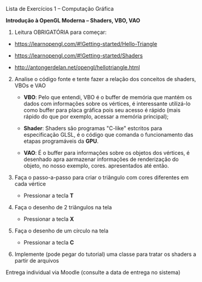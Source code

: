Lista de Exercícios 1 – Computação Gráfica

**Introdução à OpenGL Moderna – Shaders, VBO, VAO**
1. Leitura OBRIGATÓRIA para começar:

- https://learnopengl.com/#!Getting-started/Hello-Triangle

- https://learnopengl.com/#!Getting-started/Shaders

- http://antongerdelan.net/opengl/hellotriangle.html
2. Analise o código fonte e tente fazer a relação dos conceitos de shaders, VBOs e VAO 
    - **VBO**: Pelo que entendi, VBO é o buffer de memória que mantém os dados com informações sobre os vértices, é interessante utilizá-lo como buffer para placa gráfica pois seu acesso é rápido (mais rápido do que por exemplo, acessar a memória principal);
    
    - **Shader**: Shaders são programas "C-like" estcritos para especificação GLSL, é o código que comanda o funcionamento das etapas programáveis da **GPU**.
    
    - **VAO**: É o buffer para informações sobre os objetos dos vértices, é desenhado apra aarmazenar informações de renderização do objeto, no nosso exemplo, cores.
apresentados até então.
3. Faça o passo-a-passo para criar o triângulo com cores diferentes em cada vértice 
    - Pressionar a tecla **T**
4. Faça o desenho de 2 triângulos na tela
    - Pressionar a tecla **X**
5. Faça o desenho de um círculo na tela
    - Pressionar a tecla **C**

6. Implemente (pode pegar do tutorial) uma classe para tratar os shaders a partir de
arquivos


Entrega individual via Moodle (consulte a data de entrega no sistema)